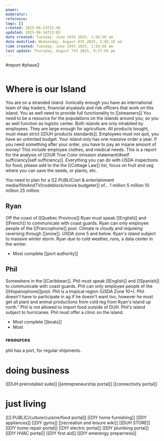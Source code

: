 ```yaml
---
power: 
moderator: 
reference: 
tags: []
created: 2025-06-23T21:56
updated: 2025-08-14T13:03
date created: Tuesday, June 24th 2025, 1:56:50 am
date modified: Wednesday, August 6th 2025, 2:05:15 am
time created: Tuesday, June 24th 2025, 1:56:50 am
last update: Thursday, August 7th 2025, 9:27:03 pm
---
```

#report #phase2 

```table-of-contents
```
# Where is our Island
You are on a stranded island.  Ironically enough you have an international team of day traders, financial anyalasts and risk officers that work on this island. You as well need to provide full functionality to [[streamers]] You need to be a resource for the populations on the islands around you; so you as well function as logistic center.  Both islands are only inhabited by employees.  They are large enough for agriculture.  All products bought, must mean strict [[DUH products standards]].  Employees must not quit, you have an unlimited budget.  Your island only has one massive order a year.  If you need something after your order, you have to pay an insane amount of money!  This include employee clothes, and medical needs.  This is a report for the analysis of [[OUR True Color (mission statement)#self sufficiency|self sufficiency]].  Everything you can do with USDA inspections for food, please add to the the [[Cottage Law]] list, focus on fruit and veg where you can save the seeds, or plants, etc.

You need to plan for a [[2.PUBLIC/art & entertainment media/filmAndTV/codeblock/movie budgeter]] of...
1 million
5 million
10 million
25 million

## Ryan
Off the coast of [[Quebec Province]]
Ryan must speak [[English]] and [[French]] to communicate with coast guards.
Ryan can only employee people of the [[Francophone]] pool.
Climate is cloudy and requieing raversing through [[snow]].
USDA zone 5 and below.
Ryan's island subject to massive winter storm.
Ryan due to cold weather, runs, a data center in the winter.

- Most complete [[port authority]]
## Phil
Somewhere in the [[Caribbean]].
Phil must speak [[English]] and [[Spanish]] to communicate with coast guards.
Phil can only employee people of the [[Hispanophone]]pool.
Phil is a tropical region (USDA Zone 10+).
Phil doesn't have to participate in ag if he doesn't want too, however he must get all plant and animal productions from cold reg from Ryan's island up north." Phil is not allowed to import food outside of DUH.
Phil's island subject to hurricanes.
Phil must offer a clinic on the island.

- Most complete [[boats]]
- Most 
### resources
phil has a port, for regular shipments.


# doing business
[[DUH preinstalled suite]]
[[entrepreneurship portal]]
[[connectivity portal]]

# just living
[[2.PUBLIC/culture/cuisine/food portal]]
[[DIY home furnishing]]
[[DIY appliances]]
[[DIY gyms]]
[[recreation and leisure wiki]]
[[DUH STORE]]
[[DIY home repair portal]]
[[DIY electric portal]]
[[DIY plumbing portal]]
[[DIY HVAC portal]]
[[DIY first aid]]
[[DIY emerengy preparness]]
